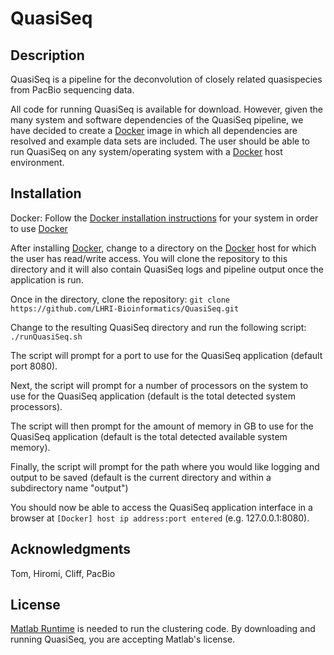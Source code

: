 # QuasiSeq

## Description

QuasiSeq is a pipeline for the deconvolution of closely related quasispecies from PacBio sequencing data.

All code for running QuasiSeq is available for download.  However, given the many system and software dependencies of the QuasiSeq pipeline, we have decided to create a [Docker] image in which all dependencies are resolved and example data sets are included.  The user should be able to run QuasiSeq on any system/operating system with a [Docker] host environment.

## Installation

Docker: Follow the [Docker installation instructions] for your system in order to use [Docker]

After installing [Docker], change to a directory on the [Docker] host for which the user has read/write access.  You will clone the repository to this directory and it will also contain QuasiSeq logs and pipeline output once the application is run.  

Once in the directory, clone the repository: `git clone https://github.com/LHRI-Bioinformatics/QuasiSeq.git`

Change to the resulting QuasiSeq directory and run the following script: `./runQuasiSeq.sh`

The script will prompt for a port to use for the QuasiSeq application (default port 8080).

Next, the script will prompt for a number of processors on the system to use for the QuasiSeq application (default is the total detected system processors).

The script will then prompt for the amount of memory in GB to use for the QuasiSeq application (default is the total detected available system memory).

Finally, the script will prompt for the path where you would like logging and output to be saved (default is the current directory and within a subdirectory name "output")

You should now be able to access the QuasiSeq application interface in a browser at `[Docker] host ip address:port entered` (e.g. 127.0.0.1:8080).
  
<!-- Next, log in to the gitlab registry: `docker login registry.gitlab.com`

Next, run the following command which will automatically pull down the QuasiSeq image and run a container with the QuasiSeq pipeline, interface, and example datasets:

`docker run --rm -i -t -v .:/data -p 9000:9000 registry.gitlab.com/lhri/lhri_bioinformatics/quasi-seq`

The  .:/data portion of the command mounts the /data directory within the QuasiSeq docker container to the current host directory(.).  The user may specify any directory to which they have read/write access.

The -p 9000:9000 portion of the command maps port 9000 on the host machine to port 9000 in the QuasiSeq docker container which is used for access to the django web interface for the pipeline.  The host port may be changed to any unused, open port (i.e. 8080:9000). -->


## Acknowledgments

Tom, Hiromi, Cliff, PacBio



## License
[Matlab Runtime] is needed to run the clustering code.  By downloading and running QuasiSeq, you are accepting Matlab's license.

[DAVID]: https://david.ncifcrf.gov/
[LHRI_GIT]: https://gitlab.com/LHRI/
[Matlab Runtime]: https://www.mathworks.com/products/compiler/matlab-runtime.html
[Docker]: https://www.docker.com/
[Docker installation instructions]: https://docs.docker.com/engine/installation/
